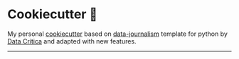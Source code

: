 # Cookiecutter 🍪

My personal [cookiecutter](https://github.com/cookiecutter/cookiecutter) based on [data-journalism](https://github.com/DataCritica/cookiecutter-data-journalism) template for python by [Data Crítica](https://github.com/DataCritica) and adapted with new features.

---